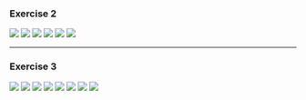 ### **Exercise 2**

<img src="https://github.com/iondodon/UTM_DB/blob/main/Lab3/ex2/m1.png"/>
<img src="https://github.com/iondodon/UTM_DB/blob/main/Lab3/ex2/m2.png"/>
<img src="https://github.com/iondodon/UTM_DB/blob/main/Lab3/ex2/m2_1.png"/>
<img src="https://github.com/iondodon/UTM_DB/blob/main/Lab3/ex2/m3.png"/>
<img src="https://github.com/iondodon/UTM_DB/blob/main/Lab3/ex2/m4.png"/>
<img src="https://github.com/iondodon/UTM_DB/blob/main/Lab3/ex2/m5.png"/>

---

### **Exercise 3**

<img src="https://github.com/iondodon/UTM_DB/blob/main/Lab3/ex3/m1.png"/>
<img src="https://github.com/iondodon/UTM_DB/blob/main/Lab3/ex3/m2.png"/>
<img src="https://github.com/iondodon/UTM_DB/blob/main/Lab3/ex3/m3.png"/>
<img src="https://github.com/iondodon/UTM_DB/blob/main/Lab3/ex3/m4.png"/>
<img src="https://github.com/iondodon/UTM_DB/blob/main/Lab3/ex3/m5.png"/>
<img src="https://github.com/iondodon/UTM_DB/blob/main/Lab3/ex3/m6.png"/>
<img src="https://github.com/iondodon/UTM_DB/blob/main/Lab3/ex3/m7.png"/>
<img src="https://github.com/iondodon/UTM_DB/blob/main/Lab3/ex3/m8.png"/>
